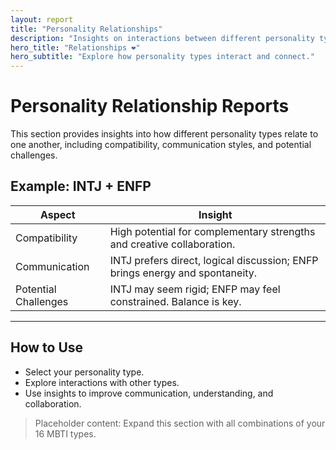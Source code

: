 ```yaml
---
layout: report
title: "Personality Relationships"
description: "Insights on interactions between different personality types."
hero_title: "Relationships ❤️"
hero_subtitle: "Explore how personality types interact and connect."
---
```


# Personality Relationship Reports

This section provides insights into how different personality types relate to one another, including compatibility, communication styles, and potential challenges.

## Example: INTJ + ENFP

| Aspect | Insight |
|--------|---------|
| Compatibility | High potential for complementary strengths and creative collaboration. |
| Communication | INTJ prefers direct, logical discussion; ENFP brings energy and spontaneity. |
| Potential Challenges | INTJ may seem rigid; ENFP may feel constrained. Balance is key. |

---

## How to Use

- Select your personality type.  
- Explore interactions with other types.  
- Use insights to improve communication, understanding, and collaboration.  

> Placeholder content: Expand this section with all combinations of your 16 MBTI types.
